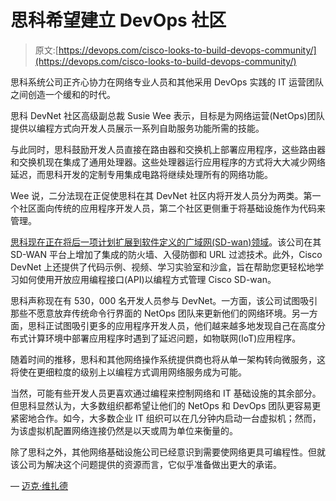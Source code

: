 # 思科希望建立 DevOps 社区

> 原文:[https://devops.com/cisco-looks-to-build-devops-community/](https://devops.com/cisco-looks-to-build-devops-community/)

思科系统公司正齐心协力在网络专业人员和其他采用 DevOps 实践的 IT 运营团队之间创造一个缓和的时代。

思科 DevNet 社区高级副总裁 Susie Wee 表示，目标是为网络运营(NetOps)团队提供以编程方式向开发人员展示一系列自助服务功能所需的技能。

与此同时，思科鼓励开发人员直接在路由器和交换机上部署应用程序，这些路由器和交换机现在集成了通用处理器。这些处理器运行应用程序的方式将大大减少网络延迟，而思科开发的定制专用集成电路将继续处理所有的网络功能。

Wee 说，二分法现在正促使思科在其 DevNet 社区内将开发人员分为两类。第一个社区面向传统的应用程序开发人员，第二个社区更侧重于将基础设施作为代码来管理。

[思科现在正在将后一项计划扩展到软件定义的广域网(SD-wan)领域](https://blogs.cisco.com/developer/partner-summit-2018-news)。该公司在其 SD-WAN 平台上增加了集成的防火墙、入侵防御和 URL 过滤技术。此外，Cisco DevNet 上还提供了代码示例、视频、学习实验室和沙盒，旨在帮助您更轻松地学习如何使用开放应用编程接口(API)以编程方式管理 Cisco SD-wan。

思科声称现在有 530，000 名开发人员参与 DevNet。一方面，该公司试图吸引那些不愿意放弃传统命令行界面的 NetOps 团队来更新他们的网络环境。另一方面，思科正试图吸引更多的应用程序开发人员，他们越来越多地发现自己在高度分布式计算环境中部署应用程序时遇到了延迟问题，如物联网(IoT)应用程序。

随着时间的推移，思科和其他网络操作系统提供商也将从单一架构转向微服务，这将使在更细粒度的级别上以编程方式调用网络服务成为可能。

当然，可能有些开发人员更喜欢通过编程来控制网络和 IT 基础设施的其余部分。但思科显然认为，大多数组织都希望让他们的 NetOps 和 DevOps 团队更容易更紧密地合作。如今，大多数企业 IT 组织可以在几分钟内启动一台虚拟机；然而，为该虚拟机配置网络连接仍然是以天或周为单位来衡量的。

除了思科之外，其他网络基础设施公司已经意识到需要使网络更具可编程性。但就该公司为解决这个问题提供的资源而言，它似乎准备做出更大的承诺。

— [迈克·维扎德](https://devops.com/author/mike-vizard/)
